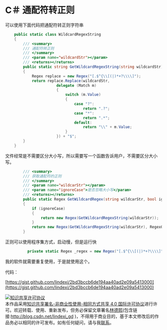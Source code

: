 # C＃ 通配符转正则


<!--more-->

可以使用下面代码把通配符转正则字符串

```csharp
    public static class WildcardRegexString
    {
        /// <summary>
        /// 通配符转正则
        /// </summary>
        /// <param name="wildcardStr"></param>
        /// <returns></returns>
        public static string GetWildcardRegexString(string wildcardStr)
        {
            Regex replace = new Regex("[.$^{\\[(|)*+?\\\\]");
            return replace.Replace(wildcardStr,
                       delegate (Match m)
                       {
                           switch (m.Value)
                           {
                               case "?":
                                   return ".?";
                               case "*":
                                   return ".*";
                               default:
                                   return "\\" + m.Value;
                           }
                       }) + "$";
        }
    }
```

文件经常是不需要区分大小写，所以需要写一个函数告诉用户，不需要区分大小写。


```csharp
        /// <summary>
        /// 获取通配符的正则
        /// </summary>
        /// <param name="wildcarStr"></param>
        /// <param name="ignoreCase">是否忽略大小写</param>
        /// <returns></returns>
        public static Regex GetWildcardRegex(string wildcarStr, bool ignoreCase)
        {
            if (ignoreCase)
            {
                return new Regex(GetWildcardRegexString(wildcarStr));
            }
            return new Regex(GetWildcardRegexString(wildcarStr), RegexOptions.IgnoreCase);
        }
```

正则可以使用程序集方式，启动慢，但是运行快


```csharp
          private static Regex _regex = new Regex("[.$^{\\[(|)*+?\\\\]", RegexOptions.Compiled);
```

我的软件就需要重复使用，于是就使用这个。

代码：

<script src="https://gist.github.com/lindexi/2bd3bccb6de194aa40ad2e09a5413000.js"></script>

[https://gist.github.com/lindexi/2bd3bccb6de194aa40ad2e09a5413000](https://gist.github.com/lindexi/2bd3bccb6de194aa40ad2e09a5413000)

<a rel="license" href="http://creativecommons.org/licenses/by-nc-sa/4.0/"><img alt="知识共享许可协议" style="border-width:0" src="https://i.creativecommons.org/l/by-nc-sa/4.0/88x31.png" /></a><br />本作品采用<a rel="license" href="http://creativecommons.org/licenses/by-nc-sa/4.0/">知识共享署名-非商业性使用-相同方式共享 4.0 国际许可协议</a>进行许可。欢迎转载、使用、重新发布，但务必保留文章署名[林德熙](http://blog.csdn.net/lindexi_gd)(包含链接:http://blog.csdn.net/lindexi_gd )，不得用于商业目的，基于本文修改后的作品务必以相同的许可发布。如有任何疑问，请与我[联系](mailto:lindexi_gd@163.com)。  
